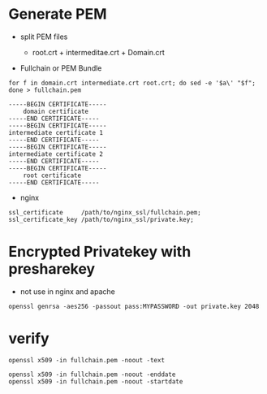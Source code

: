# Generate PEM
- split PEM files
    * root.crt + intermeditae.crt + Domain.crt
      
- Fullchain or PEM Bundle
```
for f in domain.crt intermediate.crt root.crt; do sed -e '$a\' "$f"; done > fullchain.pem
```
```
-----BEGIN CERTIFICATE-----
    domain certificate
-----END CERTIFICATE-----
-----BEGIN CERTIFICATE-----
intermediate certificate 1
-----END CERTIFICATE-----
-----BEGIN CERTIFICATE-----
intermediate certificate 2 
-----END CERTIFICATE-----
-----BEGIN CERTIFICATE-----
    root certificate
-----END CERTIFICATE-----
```

- nginx 
```
ssl_certificate     /path/to/nginx_ssl/fullchain.pem;
ssl_certificate_key /path/to/nginx_ssl/private.key;
```
# Encrypted Privatekey with presharekey
- not use in nginx and apache
```
openssl genrsa -aes256 -passout pass:MYPASSWORD -out private.key 2048
```

# verify
```
openssl x509 -in fullchain.pem -noout -text
```
```
openssl x509 -in fullchain.pem -noout -enddate
openssl x509 -in fullchain.pem -noout -startdate
```

